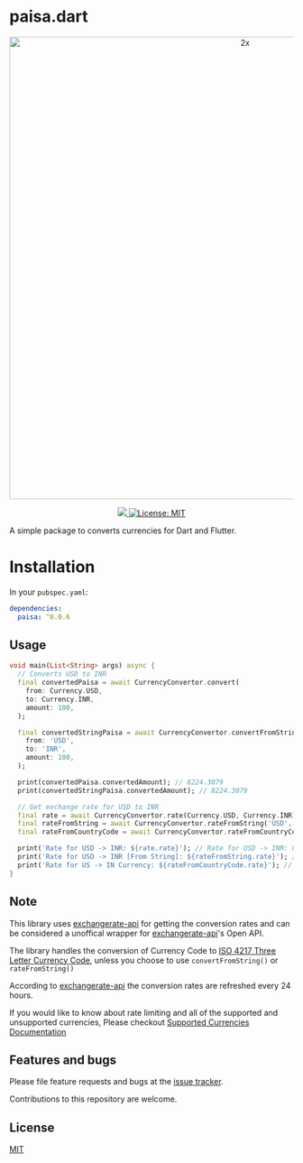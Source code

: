 # paisa.dart
<p align="center">
  <img width="820" alt="2x" src="https://user-images.githubusercontent.com/18023153/198556770-e225ed0b-3bad-4335-a93e-17bc34c02864.png">
</p>

<p align="center">
  <a href="https://pub.dev/packages/paisa">
    <img src="https://img.shields.io/pub/v/paisa?label=pub.dev&labelColor=333940&logo=dart">
  </a>
   <a href="https://opensource.org/licenses/MIT">
    <img src="https://img.shields.io/badge/license-MIT-purple.svg" alt="License: MIT">
   </a>
</p>

A simple package to converts currencies for Dart and Flutter.

# Installation
In your `pubspec.yaml`:

```yaml
dependencies:
  paisa: ^0.0.6
```

## Usage

```dart
void main(List<String> args) async {
  // Converts USD to INR
  final convertedPaisa = await CurrencyConvertor.convert(
    from: Currency.USD,
    to: Currency.INR,
    amount: 100,
  );

  final convertedStringPaisa = await CurrencyConvertor.convertFromString(
    from: 'USD',
    to: 'INR',
    amount: 100,
  );

  print(convertedPaisa.convertedAmount); // 8224.3079
  print(convertedStringPaisa.convertedAmount); // 8224.3079

  // Get exchange rate for USD to INR
  final rate = await CurrencyConvertor.rate(Currency.USD, Currency.INR);
  final rateFromString = await CurrencyConvertor.rateFromString('USD', 'INR');
  final rateFromCountryCode = await CurrencyConvertor.rateFromCountryCode(from: 'US', to: 'IN');

  print('Rate for USD -> INR: ${rate.rate}'); // Rate for USD -> INR: 82.243079
  print('Rate for USD -> INR [From String]: ${rateFromString.rate}'); // Rate for USD -> INR [From String]: 82.243079
  print('Rate for US -> IN Currency: ${rateFromCountryCode.rate}'); // Rate for US -> IN Currency: 82.243079
}
```

## Note

This library uses [exchangerate-api](https://www.exchangerate-api.com/) for getting the conversion rates and can be considered a unoffical wrapper for [exchangerate-api](https://www.exchangerate-api.com/)'s Open API.

The library handles the conversion of Currency Code to [ISO 4217 Three Letter Currency Code](https://en.wikipedia.org/wiki/ISO_4217), unless you choose to use ```convertFromString()``` or ```rateFromString()```

According to [exchangerate-api](https://www.exchangerate-api.com/docs/free) the conversion rates are refreshed every 24 hours.


If you would like to know about rate limiting and  all of the supported and unsupported currencies, Please checkout [Supported Currencies Documentation](https://www.exchangerate-api.com/docs/supported-currencies)

## Features and bugs

Please file feature requests and bugs at the [issue tracker][tracker].

[tracker]: https://github.com/icodelifee/paisa.dart/issues

Contributions to this repository are welcome.

## License
[MIT](https://choosealicense.com/licenses/mit/)
